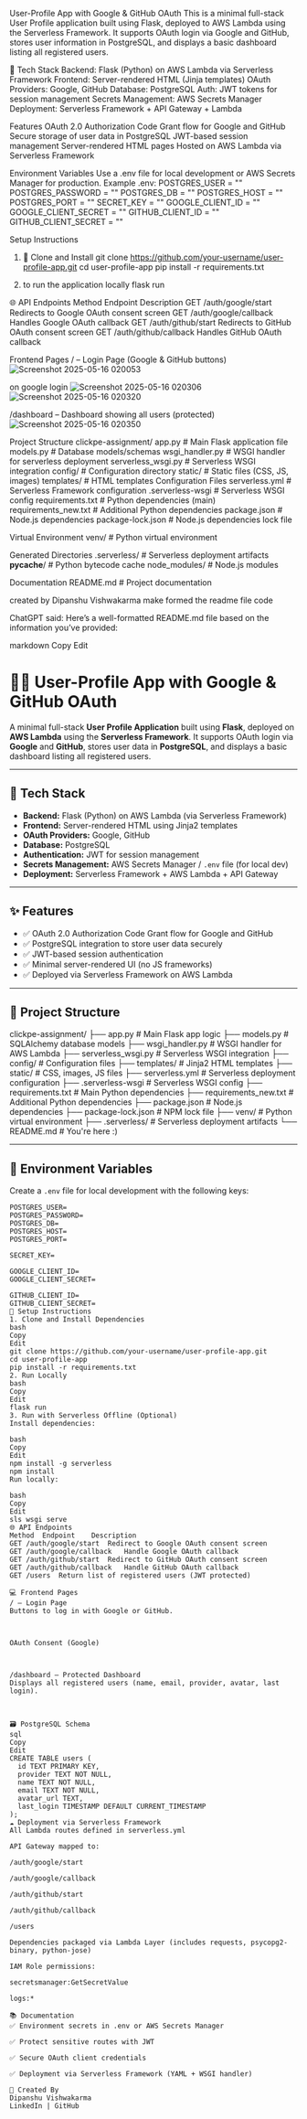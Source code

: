 User-Profile App with Google & GitHub OAuth
This is a minimal full-stack User Profile application built using Flask, deployed to AWS Lambda using the Serverless Framework. It supports OAuth login via Google and GitHub, stores user information in PostgreSQL, and displays a basic dashboard listing all registered users.

🔧 Tech Stack
Backend: Flask (Python) on AWS Lambda via Serverless Framework
Frontend: Server-rendered HTML (Jinja templates)
OAuth Providers: Google, GitHub
Database: PostgreSQL
Auth: JWT tokens for session management
Secrets Management: AWS Secrets Manager
Deployment: Serverless Framework + API Gateway + Lambda

Features
OAuth 2.0 Authorization Code Grant flow for Google and GitHub
Secure storage of user data in PostgreSQL
JWT-based session management
Server-rendered HTML pages
Hosted on AWS Lambda via Serverless Framework

Environment Variables
Use a .env file for local development or AWS Secrets Manager for production. Example .env:
POSTGRES_USER = ""
POSTGRES_PASSWORD = ""
POSTGRES_DB = ""
POSTGRES_HOST = ""
POSTGRES_PORT = ""
SECRET_KEY = ""
GOOGLE_CLIENT_ID = ""
GOOGLE_CLIENT_SECRET = ""
GITHUB_CLIENT_ID = ""
GITHUB_CLIENT_SECRET = ""

Setup Instructions
1. 🧬 Clone and Install
   git clone https://github.com/your-username/user-profile-app.git
   cd user-profile-app
   pip install -r requirements.txt

2. to run the application locally
  flask run



🌐 API Endpoints
Method	Endpoint	Description
GET	/auth/google/start	Redirects to Google OAuth consent screen
GET	/auth/google/callback	Handles Google OAuth callback
GET	/auth/github/start	Redirects to GitHub OAuth consent screen
GET	/auth/github/callback	Handles GitHub OAuth callback


 Frontend Pages
/ – Login Page (Google & GitHub buttons)
![Screenshot 2025-05-16 020053](https://github.com/user-attachments/assets/8af12d4d-fd7b-4f22-8530-2af44c34ae2c)


on google login
![Screenshot 2025-05-16 020306](https://github.com/user-attachments/assets/7c27658a-504a-4266-a32e-0778ef18aa91)
![Screenshot 2025-05-16 020320](https://github.com/user-attachments/assets/029a27d9-ad16-43a4-b3b6-093c1f08db5a)

/dashboard – Dashboard showing all users (protected)
![Screenshot 2025-05-16 020350](https://github.com/user-attachments/assets/a67cfbb9-074f-44d4-a6be-32eb10b19ea9)


Project Structure
clickpe-assignment/
app.py                 # Main Flask application file
models.py              # Database models/schemas
wsgi_handler.py        # WSGI handler for serverless deployment
serverless_wsgi.py     # Serverless WSGI integration
config/               # Configuration directory
static/              # Static files (CSS, JS, images)
templates/           # HTML templates
Configuration Files
      serverless.yml      # Serverless Framework configuration
      .serverless-wsgi    # Serverless WSGI config
      requirements.txt    # Python dependencies (main)
      requirements_new.txt # Additional Python dependencies
      package.json        # Node.js dependencies
      package-lock.json   # Node.js dependencies lock file

Virtual Environment
      venv/              # Python virtual environment

Generated Directories
      .serverless/       # Serverless deployment artifacts
      __pycache__/       # Python bytecode cache
      node_modules/      # Node.js modules

Documentation
      README.md          # Project documentation




created by
Dipanshu Vishwakarma
make formed the readme file code


ChatGPT said:
Here’s a well-formatted README.md file based on the information you’ve provided:

markdown
Copy
Edit
# 🧑‍💻 User-Profile App with Google & GitHub OAuth

A minimal full-stack **User Profile Application** built using **Flask**, deployed on **AWS Lambda** using the **Serverless Framework**. It supports OAuth login via **Google** and **GitHub**, stores user data in **PostgreSQL**, and displays a basic dashboard listing all registered users.

---

## 🔧 Tech Stack

- **Backend:** Flask (Python) on AWS Lambda (via Serverless Framework)
- **Frontend:** Server-rendered HTML using Jinja2 templates
- **OAuth Providers:** Google, GitHub
- **Database:** PostgreSQL
- **Authentication:** JWT for session management
- **Secrets Management:** AWS Secrets Manager / `.env` file (for local dev)
- **Deployment:** Serverless Framework + AWS Lambda + API Gateway

---

## ✨ Features

- ✅ OAuth 2.0 Authorization Code Grant flow for Google and GitHub
- ✅ PostgreSQL integration to store user data securely
- ✅ JWT-based session authentication
- ✅ Minimal server-rendered UI (no JS frameworks)
- ✅ Deployed via Serverless Framework on AWS Lambda

---

## 📁 Project Structure

clickpe-assignment/
├── app.py # Main Flask app logic
├── models.py # SQLAlchemy database models
├── wsgi_handler.py # WSGI handler for AWS Lambda
├── serverless_wsgi.py # Serverless WSGI integration
├── config/ # Configuration files
├── templates/ # Jinja2 HTML templates
├── static/ # CSS, images, JS files
├── serverless.yml # Serverless deployment configuration
├── .serverless-wsgi # Serverless WSGI config
├── requirements.txt # Main Python dependencies
├── requirements_new.txt # Additional Python dependencies
├── package.json # Node.js dependencies
├── package-lock.json # NPM lock file
├── venv/ # Python virtual environment
├── .serverless/ # Serverless deployment artifacts
└── README.md # You're here :)


---

## 🔐 Environment Variables

Create a `.env` file for local development with the following keys:

```env
POSTGRES_USER=
POSTGRES_PASSWORD=
POSTGRES_DB=
POSTGRES_HOST=
POSTGRES_PORT=

SECRET_KEY=

GOOGLE_CLIENT_ID=
GOOGLE_CLIENT_SECRET=

GITHUB_CLIENT_ID=
GITHUB_CLIENT_SECRET=
🚀 Setup Instructions
1. Clone and Install Dependencies
bash
Copy
Edit
git clone https://github.com/your-username/user-profile-app.git
cd user-profile-app
pip install -r requirements.txt
2. Run Locally
bash
Copy
Edit
flask run
3. Run with Serverless Offline (Optional)
Install dependencies:

bash
Copy
Edit
npm install -g serverless
npm install
Run locally:

bash
Copy
Edit
sls wsgi serve
🌐 API Endpoints
Method	Endpoint	Description
GET	/auth/google/start	Redirect to Google OAuth consent screen
GET	/auth/google/callback	Handle Google OAuth callback
GET	/auth/github/start	Redirect to GitHub OAuth consent screen
GET	/auth/github/callback	Handle GitHub OAuth callback
GET	/users	Return list of registered users (JWT protected)

💻 Frontend Pages
/ – Login Page
Buttons to log in with Google or GitHub.



OAuth Consent (Google)



/dashboard – Protected Dashboard
Displays all registered users (name, email, provider, avatar, last login).



🗃️ PostgreSQL Schema
sql
Copy
Edit
CREATE TABLE users (
  id TEXT PRIMARY KEY,
  provider TEXT NOT NULL,
  name TEXT NOT NULL,
  email TEXT NOT NULL,
  avatar_url TEXT,
  last_login TIMESTAMP DEFAULT CURRENT_TIMESTAMP
);
☁️ Deployment via Serverless Framework
All Lambda routes defined in serverless.yml

API Gateway mapped to:

/auth/google/start

/auth/google/callback

/auth/github/start

/auth/github/callback

/users

Dependencies packaged via Lambda Layer (includes requests, psycopg2-binary, python-jose)

IAM Role permissions:

secretsmanager:GetSecretValue

logs:*

📚 Documentation
✅ Environment secrets in .env or AWS Secrets Manager

✅ Protect sensitive routes with JWT

✅ Secure OAuth client credentials

✅ Deployment via Serverless Framework (YAML + WSGI handler)

👤 Created By
Dipanshu Vishwakarma
LinkedIn | GitHub
